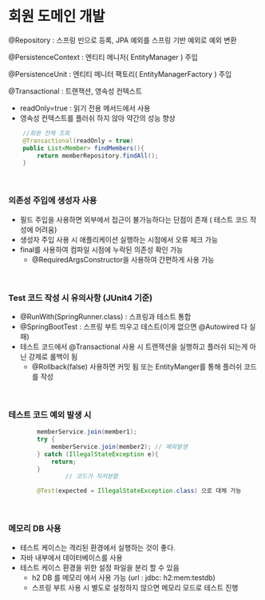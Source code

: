 # 회원 도메인 개발

@Repository : 스프링 빈으로 등록, JPA 예외를 스프링 기반 예외로 예외 변환

@PersistenceContext : 엔티티 메니저( EntityManager ) 주입

@PersistenceUnit : 엔티티 메니터 팩토리( EntityManagerFactory ) 주입

@Transactional : 트랜잭션, 영속성 컨텍스트

- readOnly=true : 읽기 전용 메서드에서 사용
- 영속성 컨텍스트를 플러쉬 하지 않아 약간의 성능 향상

```java
    //회원 전체 조회
    @Transactional(readOnly = true)
    public List<Member> findMembers(){
        return memberRepository.findAll();
    }
```

 <br>

### 의존성 주입에 생성자 사용

- 필드 주입을 사용하면 외부에서 접근이 불가능하다는 단점이 존재 ( 테스트 코드 작성에 어려움)
- 생성자 주입 사용 시 애플리케이션 실행하는 시점에서 오류 체크 가능
- final를 사용하여 컴파일 시점에 누락된 의존성 확인 가능
    - @RequiredArgsConstructor을 사용하여 간편하게 사용 가능

 <br>

### **Test 코드 작성 시 유의사항  (JUnit4 기준)**

- @RunWith(SpringRunner.class) : 스프링과 테스트 통합
- @SpringBootTest : 스프링 부트 띄우고 테스트(이게 없으면 @Autowired 다 실패)
- 테스트 코드에서 @Transactional 사용 시 트랜잭션을 실행하고 플러쉬 되는게 아닌 강제로 롤백이 됨
    - @Rollback(false) 사용하면 커밋 됨 또는 EntityManger를 통해 플러쉬 코드를 작성

 <br>

### **테스트 코드 예외 발생 시**

```java
        memberService.join(member1);
        try {
            memberService.join(member2); // 예외발생
        } catch (IllegalStateException e){
            return;
        }
				// 코드가 지저분함

        @Test(expected = IllegalStateException.class) 으로 대체 가능
```

 <br>

### 메모리 DB 사용

- 테스트 케이스는 격리된 환경에서 실행하는 것이 좋다.
- 자바 내부에서 데이터베이스를 사용
- 테스트 케이스 환경을 위한 설정 파일을 분리 할 수 있음
    - h2 DB 를 메모리 에서 사용 가능 (url : jdbc: h2:mem:testdb)
    - 스프링 부트 사용 시 별도로 설정하지 않으면 메모리 모드로 테스트 진행

 <br>
